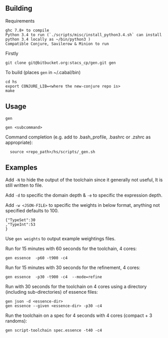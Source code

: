 Building
--------

Requirements

	ghc 7.8+ to compile
	Python 3.4 to run (`./scripts/misc/install_python3.4.sh` can install python 3.4 locally as ~/bin/python3 )
	Compatible Conjure, Savilerow & Minion to run


Firstly

	git clone git@bitbucket.org:stacs_cp/gen.git gen

To build (places `gen` in ~/.cabal/bin)

	cd hs
	export CONJURE_LIB=<where the new-conjure repo is> 
	make


Usage
-----

	gen
	
	gen <subcommand>
  
Command completion (e.g. add to .bash_profile, .bashrc or .zshrc as appropriate):

	  source <repo_path>/hs/scripts/_gen.sh
	  

Examples
--------

Add `-N` to hide the output of the toolchain since it generally not useful, It is still written to file.

Add `-d` to specific the domain depth & `-e` to specific the expression depth.

Add `-w <JSON-FILE>` to specific the weights in below format, anything not specified defaults to 100.

	{"TypeSet":30
	,"TypeInt":53
    }

Use `gen weights` to output example weightings files.


Run for 15 minutes with 60 seconds for the toolchain, 4 cores:

	gen essence  -p60 -t900 -c4 
	
Run for 15 minutes with 30 seconds for the refinement, 4 cores:
	
	gen essence  -p30 -t900 -c4  --mode=refine

Run with 30 seconds for the toolchain on 4 cores using a directory (including sub-directories) of essence files:

	gen json -d <essence-dir>
	gen essence --given <essence-dir> -p30 -c4


Run the toolchain on a spec for 4 seconds with 4 cores (compact + 3 randoms):

	gen script-toolchain spec.essence -t40 -c4
	